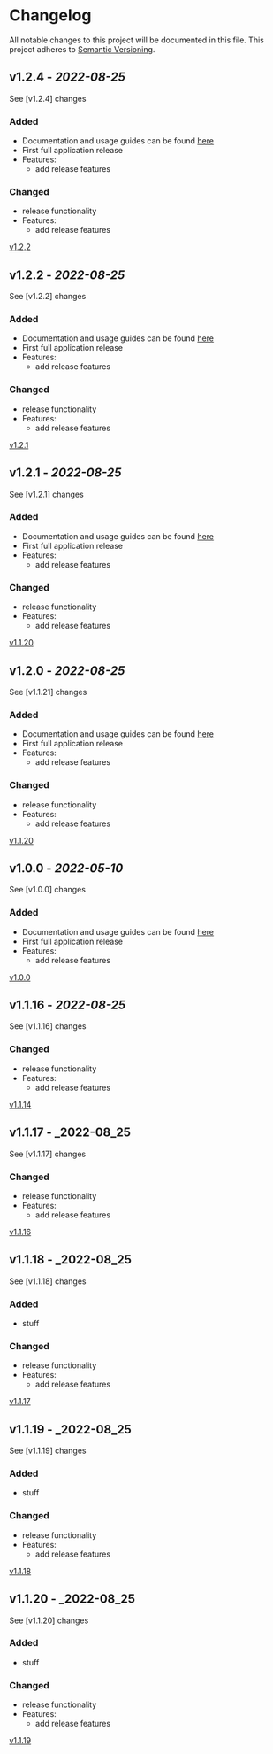 # Changelog

All notable changes to this project will be documented in this file. This project adheres
to [Semantic Versioning](https://semver.org/spec/v2.0.0.html).

## v1.2.4 - _2022-08-25_
  
See [v1.2.4] changes  

### Added
- Documentation and usage guides can be found [here](https://github.com/rickyp72/randb-terragrunt-infrastructure/tree/master/docs)
- First full application release
- Features:
  - add release features

### Changed  
- release functionality  
- Features:  
  - add release features  
  
[v1.2.2](https://github.com/rickyp72/randb-terragrunt-infrastructure/compare/v1.2.2...HEAD)



## v1.2.2 - _2022-08-25_
  
See [v1.2.2] changes  

### Added
- Documentation and usage guides can be found [here](https://github.com/rickyp72/randb-terragrunt-infrastructure/tree/master/docs)
- First full application release
- Features:
  - add release features

### Changed  
- release functionality  
- Features:  
  - add release features  
  
[v1.2.1](https://github.com/rickyp72/randb-terragrunt-infrastructure/compare/v1.2.1...HEAD)




## v1.2.1 - _2022-08-25_
  
See [v1.2.1] changes  

### Added
- Documentation and usage guides can be found [here](https://github.com/rickyp72/randb-terragrunt-infrastructure/tree/master/docs)
- First full application release
- Features:
  - add release features

### Changed  
- release functionality  
- Features:  
  - add release features  
  
[v1.1.20](https://github.com/rickyp72/randb-terragrunt-infrastructure/compare/v1.1.20...HEAD)




## v1.2.0 - _2022-08-25_
  
See [v1.1.21] changes  

### Added
- Documentation and usage guides can be found [here](https://github.com/rickyp72/randb-terragrunt-infrastructure/tree/master/docs)
- First full application release
- Features:
  - add release features

### Changed  
- release functionality  
- Features:  
  - add release features  
  
[v1.1.20](https://github.com/rickyp72/randb-terragrunt-infrastructure/compare/v1.1.20...HEAD)



## v1.0.0 - _2022-05-10_

See [v1.0.0] changes

### Added
- Documentation and usage guides can be found [here](https://github.com/rickyp72/randb-terragrunt-infrastructure/tree/master/docs)
- First full application release
- Features:
  - add release features

[Unreleased changes]:(https://github.com/rickyp72/randb-terragrunt-infrastructure/compare/v1.0.0...HEAD)
[v1.0.0](https://github.com/rickyp72/randb-terragrunt-infrastructure/compare/ff60bf65...v1.0.0)

## v1.1.16 - _2022-08-25_  
  
See [v1.1.16] changes  
  
### Changed  
- release functionality  
- Features:  
  - add release features  
  
[v1.1.14](https://github.com/rickyp72/randb-terragrunt-infrastructure/compare/v1.1.14...HEAD)

## v1.1.17 - _2022-08_25  
  
See [v1.1.17] changes  
  
### Changed  
- release functionality  
- Features:  
  - add release features  
  
[v1.1.16](https://github.com/rickyp72/randb-terragrunt-infrastructure/compare/v1.1.16...HEAD)

## v1.1.18 - _2022-08_25  
  
See [v1.1.18] changes  

### Added
- stuff

### Changed  
- release functionality  
- Features:  
  - add release features  
  
[v1.1.17](https://github.com/rickyp72/randb-terragrunt-infrastructure/compare/v1.1.17...HEAD)

## v1.1.19 - _2022-08_25  
  
See [v1.1.19] changes  

### Added
- stuff

### Changed  
- release functionality  
- Features:  
  - add release features  
  
[v1.1.18](https://github.com/rickyp72/randb-terragrunt-infrastructure/compare/v1.1.17...HEAD)


## v1.1.20 - _2022-08_25  
  
See [v1.1.20] changes  

### Added
- stuff

### Changed  
- release functionality  
- Features:  
  - add release features  
  
[v1.1.19](https://github.com/rickyp72/randb-terragrunt-infrastructure/compare/v1.1.19...HEAD)

